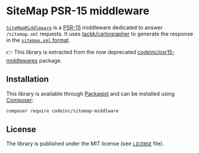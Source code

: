 # SiteMap PSR-15 middleware 

[`SiteMapMiddleware`](src/SiteMapMiddleware.php) is a [PSR-15](https://www.php-fig.org/psr/psr-15/) middleware dedicated to answer `/sitemap.xml` requests. It uses [tackk/cartographer](https://github.com/tackk/cartographer) to generate the response in the [`sitemap.xml` format](https://www.sitemaps.org/protocol.html).

:point_right: This library is extracted from the now deprecated [codeinc/psr15-middlewares](https://packagist.org/packages/codeinc/psr15-middlewares) package.

## Installation

This library is available through [Packagist](https://packagist.org/packages/codeinc/sitemap-middlware) and can be installed using [Composer](https://getcomposer.org/): 

```bash
composer require codeinc/sitemap-middlware
```

## License

The library is published under the MIT license (see [`LICENSE`](LICENSE) file).
